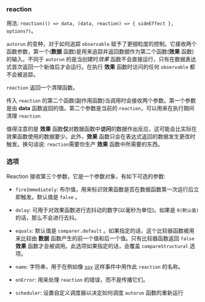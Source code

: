 ### reaction

用法: `reaction(() => data, (data, reaction) => { sideEffect }, options?)`。

`autorun` 的变种，对于如何追踪 `observable` 赋予了更细粒度的控制。它接收两个函数参数，第一个(**数据** 函数)是用来追踪并返回数据作为第二个函数(**效果** 函数)的输入。不同于 `autorun` 的是当创建时*效果* 函数不会直接运行，只有在数据表达式首次返回一个新值后才会运行。在执行 **效果** 函数时访问的任何 `observable` 都不会被追踪。

`reaction` 返回一个清理函数。

传入 `reaction` 的第二个函数(副作用函数)当调用时会接收两个参数。第一个参数是由 **data** 函数返回的值。第二个参数是当前的 `reaction`，可以用来在执行期间清理 `reaction`

值得注意的是 **效果** 函数**仅**对数据函数中**访问**的数据作出反应，这可能会比实际在效果函数使用的数据要少。此外，**效果** 函数只会在表达式返回的数据发生更改时触发。换句话说: `reaction`需要你生产 **效果** 函数中所需要的东西。

### 选项

Reaction 接收第三个参数，它是一个参数对象，有如下可选的参数:

- `fireImmediately`: 布尔值，用来标识效果函数是否在数据函数第一次运行后立即触发。默认值是 `false` 。

- `delay`: 可用于对效果函数进行去抖动的数字(以毫秒为单位)。如果是 `0(默认值)` 的话，那么不会进行去抖。

- `equals`: 默认值是 `comparer.default` 。如果指定的话，这个比较器函数被用来比较由 **数据** 函数产生的前一个值和后一个值。只有比较器函数返回 `false` **效果** 函数才会被调用。此选项如果指定的话，会覆盖 `compareStructural` 选项。

- `name`: 字符串，用于在例如像 [`spy`](https://www.bookstack.cn/read/mobx-5-zh/refguide-spy.md) 这样事件中用作此 `reaction` 的名称。

- `onError`: 用来处理 `reaction` 的错误，而不是传播它们。

- `scheduler`: 设置自定义调度器以决定如何调度 `autorun` 函数的重新运行

